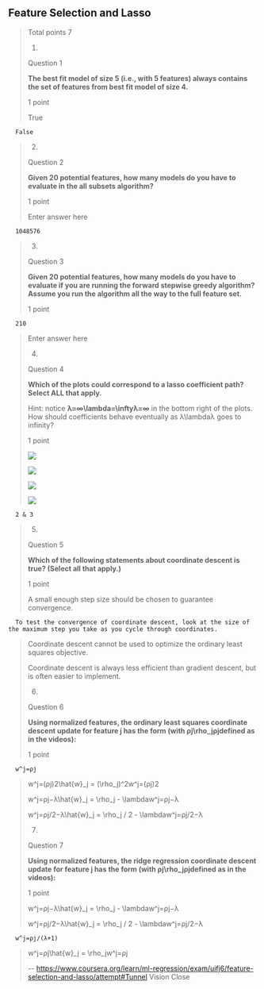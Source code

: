 ## Feature Selection and Lasso
> 
> Total points 7
> 
> 1.
> 
> Question 1
> 
> **The best fit model of size 5 (i.e., with 5 features) always contains the set of features from best fit model of size 4.**
> 
> 1 point
> 
>  True 
> 

      False 
> 
> 2.
> 
> Question 2
> 
> **Given 20 potential features, how many models do you have to evaluate in the all subsets algorithm?**
> 
> 1 point
> 
> Enter answer here

      1048576
> 
> 3.
> 
> Question 3
> 
> **Given 20 potential features, how many models do you have to evaluate if you are running the forward stepwise greedy algorithm? Assume you run the algorithm all the way to the full feature set.**
> 
> 1 point

      210
> 
> Enter answer here
> 
> 4.
> 
> Question 4
> 
> **Which of the plots could correspond to a lasso coefficient path? Select ALL that apply.**
> 
> Hint: notice **λ=∞\lambda=\inftyλ=∞** in the bottom right of the plots. How should coefficients behave eventually as λ\lambdaλ goes to infinity?
> 
> 1 point
> 
>  ![](https://d3c33hcgiwev3.cloudfront.net/imageAssetProxy.v1/MedPIZbOEeW3hApy-CjURQ_a85a1d3a8c894051dacf249d0354b3b7_Untitled-1.png?expiry=1601078400000&hmac=rTAUF9rMoG4giliyX83O1F_GmCpp0pOE2rwFpLhbXgU) 
> 
>  ![](https://d3c33hcgiwev3.cloudfront.net/imageAssetProxy.v1/N5wvCpbOEeWZJxK6sR1SHQ_eb16c320cae86ffe1199a27505e042b4_Untitled-2.png?expiry=1601078400000&hmac=Zz0rSVsWjv4zs5-VZLHX55fcO5x2ccx0mQEpyGb1S5Q) 
> 
>  ![](https://d3c33hcgiwev3.cloudfront.net/imageAssetProxy.v1/gTyaW5bOEeWZJxK6sR1SHQ_1366dbe76f0fb3d80c9953b325e5514e_Untitled-3.png?expiry=1601078400000&hmac=AC2ldFpog4q5JAKgrPCuf9F-2WP6Z4K-qtvztLR60gE) 
> 
>  ![](https://d3c33hcgiwev3.cloudfront.net/imageAssetProxy.v1/SivFNJbOEeWnUgr3Wf2uiQ_be6f036fd2f02c6ab54fbeeda03fb8dc_Untitled-4.png?expiry=1601078400000&hmac=Rbh1KUL52E4e351VSDszGGX3jWCNF4Dy6j2dwluDubE) 
>

      2 & 3
> 
> 5.
> 
> Question 5
> 
> **Which of the following statements about coordinate descent is true? (Select all that apply.)**
> 
> 1 point
> 
>  A small enough step size should be chosen to guarantee convergence. 
> 

      To test the convergence of coordinate descent, look at the size of the maximum step you take as you cycle through coordinates. 
> 
>  Coordinate descent cannot be used to optimize the ordinary least squares objective. 
> 
>  Coordinate descent is always less efficient than gradient descent, but is often easier to implement. 
> 
> 6.
> 
> Question 6
> 
> **Using normalized features, the ordinary least squares coordinate descent update for feature j has the form (with ρj\rho_jρj​ defined as in the videos):**
> 
> 1 point
> 

      w^j=ρj
> 
>  w^j=(ρj)2\hat{w}_j = (\rho_j)^2w^j​=(ρj​)2 
> 
>  w^j=ρj−λ\hat{w}_j = \rho_j - \lambdaw^j​=ρj​−λ 
> 
>  w^j=ρj/2−λ\hat{w}_j = \rho_j / 2 - \lambdaw^j​=ρj​/2−λ 
> 
> 7.
> 
> Question 7
> 
> **Using normalized features, the ridge regression coordinate descent update for feature j has the form (with ρj\rho_jρj​** **defined as in the videos):**
> 
> 1 point
> 
>  w^j=ρj−λ\hat{w}_j = \rho_j - \lambdaw^j​=ρj​−λ 
> 
>  w^j=ρj/2−λ\hat{w}_j = \rho_j / 2 - \lambdaw^j​=ρj​/2−λ 
> 

      w^j=ρj/(λ+1)
> 
>  w^j=ρj\hat{w}_j = \rho_jw^j​=ρj​
>
> -- https://www.coursera.org/learn/ml-regression/exam/uifj6/feature-selection-and-lasso/attempt#Tunnel Vision Close
